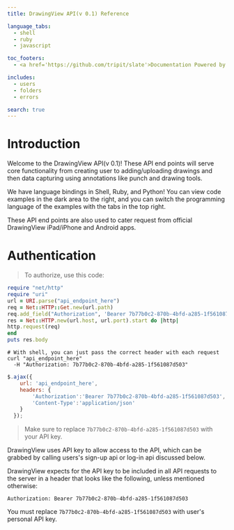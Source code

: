 ```yaml
---
title: DrawingView API(v 0.1) Reference

language_tabs:
  - shell
  - ruby
  - javascript

toc_footers:
  - <a href='https://github.com/tripit/slate'>Documentation Powered by Slate</a>

includes:
  - users
  - folders
  - errors

search: true
---
```


# Introduction

Welcome to the DrawingView API(v 0.1)! These API end points will serve core functionality from creating user to adding/uploading drawings and then data capturing using annotations like punch and drawing tools.

We have language bindings in Shell, Ruby, and Python! You can view code examples in the dark area to the right, and you can switch the programming language of the examples with the tabs in the top right.

These API end points are also used to cater request from official DrawingView iPad/iPhone and Android apps.

# Authentication

> To authorize, use this code:

```ruby
require "net/http" 
require "uri" 
url = URI.parse("api_endpoint_here") 
req = Net::HTTP::Get.new(url.path) 
req.add_field("Authorization", 'Bearer 7b77b0c2-870b-4bfd-a285-1f561087d503') 
res = Net::HTTP.new(url.host, url.port).start do |http| 
http.request(req) 
end 
puts res.body
```

```shell
# With shell, you can just pass the correct header with each request
curl "api_endpoint_here"
  -H "Authorization: 7b77b0c2-870b-4bfd-a285-1f561087d503"
```

```javascript
$.ajax({
    url: 'api_endpoint_here',
    headers: {
        'Authorization':'Bearer 7b77b0c2-870b-4bfd-a285-1f561087d503',
        'Content-Type':'application/json'
    }
  });
```

> Make sure to replace `7b77b0c2-870b-4bfd-a285-1f561087d503` with your API key.

DrawingView uses API key to allow access to the API, which can be grabbed by calling users's sign-up api or log-in api discussed below.

DrawingView expects for the API key to be included in all API requests to the server in a header that looks like the following, unless mentioned otherwise:

`Authorization: Bearer 7b77b0c2-870b-4bfd-a285-1f561087d503`

<aside class="notice">
You must replace <code>7b77b0c2-870b-4bfd-a285-1f561087d503</code> with user's personal API key.
</aside>
